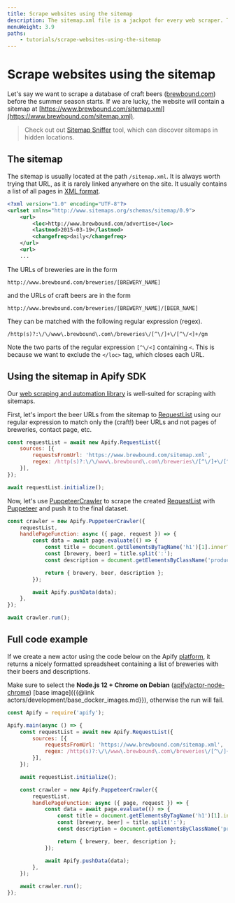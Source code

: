 ```yaml
---
title: Scrape websites using the sitemap
description: The sitemap.xml file is a jackpot for every web scraper. Take advantage of this and learn a much easier way to extract data from websites using the Apify SDK.
menuWeight: 3.9
paths:
    - tutorials/scrape-websites-using-the-sitemap
---
```


# Scrape websites using the sitemap

Let's say we want to scrape a database of craft beers ([brewbound.com](https://www.brewbound.com)) before the summer season starts. If we are lucky, the website will contain a sitemap at [https://www.brewbound.com/sitemap.xml](https://www.brewbound.com/sitemap.xml).

> Check out out [Sitemap Sniffer](https://apify.com/vaclavrut/sitemap-sniffer) tool, which can discover sitemaps in hidden locations.

## [](#the-sitemap) The sitemap

The sitemap is usually located at the path `/sitemap.xml`. It is always worth trying that URL, as it is rarely linked anywhere on the site. It usually contains a list of all pages in [XML format](https://www.w3.org/standards/xml/core).

```xml
<?xml version="1.0" encoding="UTF-8"?>
<urlset xmlns="http://www.sitemaps.org/schemas/sitemap/0.9">
    <url>
        <loc>http://www.brewbound.com/advertise</loc>
        <lastmod>2015-03-19</lastmod>
        <changefreq>daily</changefreq>
    </url>
    <url>
    ...
```

The URLs of breweries are in the form

```cURL
http://www.brewbound.com/breweries/[BREWERY_NAME]
```

and the URLs of craft beers are in the form

```cURL
http://www.brewbound.com/breweries/[BREWERY_NAME]/[BEER_NAME]
```

They can be matched with the following regular expression (regex).

```cURL
/http(s)?:\/\/www\.brewbound\.com\/breweries\/[^\/]+\/[^\/<]+/gm
```

Note the two parts of the regular expression `[^\/<]` containing `<`. This is because we want to exclude the `</loc>` tag, which closes each URL.

## [](#using-the-sitemap-in-apify-sdk) Using the sitemap in Apify SDK

Our [web scraping and automation library](https://sdk.apify.com) is well-suited for scraping with sitemaps.

First, let's import the beer URLs from the sitemap to [RequestList](https://sdk.apify.com/docs/api/request-list#docsNav) using our regular expression to match only the (craft!) beer URLs and not pages of breweries, contact page, etc.

```javascript
const requestList = await new Apify.RequestList({
    sources: [{
        requestsFromUrl: 'https://www.brewbound.com/sitemap.xml',
        regex: /http(s)?:\/\/www\.brewbound\.com\/breweries\/[^\/]+\/[^\/<]+/gm,
    }],
});

await requestList.initialize();
```

Now, let's use [PuppeteerCrawler](https://sdk.apify.com/docs/api/puppeteer-crawler#docsNav) to scrape the created [RequestList](https://sdk.apify.com/docs/api/request-list#docsNav) with [Puppeteer](https://pptr.dev) and push it to the final dataset.

```javascript
const crawler = new Apify.PuppeteerCrawler({
    requestList,
    handlePageFunction: async ({ page, request }) => {
        const data = await page.evaluate(() => {
            const title = document.getElementsByTagName('h1')[1].innerText;
            const [brewery, beer] = title.split(':');
            const description = document.getElementsByClassName('productreviews')[0].innerText;

            return { brewery, beer, description };
        });

        await Apify.pushData(data);
    },
});

await crawler.run();
```

## [](#full-code-example) Full code example

If we create a new actor using the code below on the Apify [platform](https://console.apify.com/actors), it returns a nicely formatted spreadsheet containing a list of breweries with their beers and descriptions.

Make sure to select the **Node.js 12 + Chrome on Debian** ([apify/actor-node-chrome](https://hub.docker.com/r/apify/actor-node-chrome/)) [base image]({{@link actors/development/base_docker_images.md}}), otherwise the run will fail.

```javascript
const Apify = require('apify');

Apify.main(async () => {
    const requestList = await new Apify.RequestList({
        sources: [{
            requestsFromUrl: 'https://www.brewbound.com/sitemap.xml',
            regex: /http(s)?:\/\/www\.brewbound\.com\/breweries\/[^\/]+\/[^\/<]+/gm,
        }],
    });

    await requestList.initialize();

    const crawler = new Apify.PuppeteerCrawler({
        requestList,
        handlePageFunction: async ({ page, request }) => {
            const data = await page.evaluate(() => {
                const title = document.getElementsByTagName('h1')[1].innerText;
                const [brewery, beer] = title.split(':');
                const description = document.getElementsByClassName('productreviews')[0].innerText;

                return { brewery, beer, description };
            });

            await Apify.pushData(data);
        },
    });

    await crawler.run();
});
```
